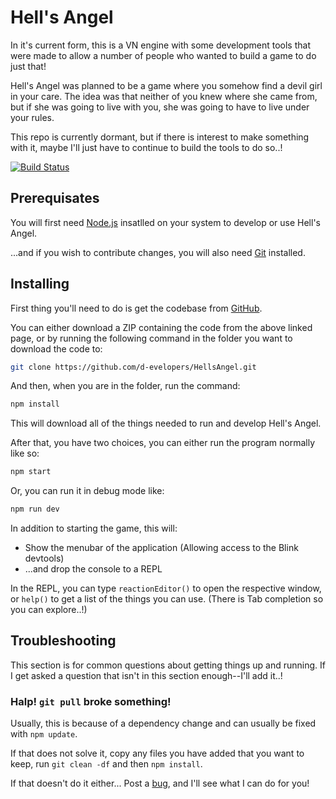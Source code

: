 # Hell's Angel #
In it's current form, this is a VN engine with some development tools
that were made to allow a number of people who wanted to build a game
to do just that!

Hell's Angel was planned to be a game where you somehow find a devil girl
in your care. The idea was that neither of you knew where she came from,
but if she was going to live with you, she was going to have to live
under your rules.

This repo is currently dormant, but if there is interest to make
something with it, maybe I'll just have to continue to build the tools to
do so..!

[![Build Status](https://travis-ci.org/d-evelopers/HellsAngel.svg?branch=master)](https://travis-ci.org/d-evelopers/HellsAngel)

## Prerequisates ##
You will first need [Node.js](https://nodejs.org/en/) insatlled on
your system to develop or use Hell's Angel.

...and if you wish to contribute changes, you will also need
[Git](https://git-scm.com/) installed.

## Installing ##
First thing you'll need to do is get the codebase from
[GitHub](https://github.com/d-evelopers/HellsAngel).

You can either download a ZIP containing the code from the above
linked page, or by running the following command in the folder you
want to download the code to:
```sh
git clone https://github.com/d-evelopers/HellsAngel.git
```

And then, when you are in the folder, run the command:
```sh
npm install
```

This will download all of the things needed to run and develop Hell's
Angel.

After that, you have two choices, you can either run the program
normally like so:
```sh
npm start
```

Or, you can run it in debug mode like:
```sh
npm run dev
```
In addition to starting the game, this will:
- Show the menubar of the application (Allowing access to the Blink
  devtools)
- ...and drop the console to a REPL

In the REPL, you can type `reactionEditor()` to open the respective
window, or `help()` to get a list of the things you can use. (There is
Tab completion so you can explore..!)

## Troubleshooting ##
This section is for common questions about getting things up and
running. If I get asked a question that isn't in this section
enough--I'll add it..!

### Halp! `git pull` broke something! ###
Usually, this is because of a dependency change and can usually be
fixed with `npm update`.

If that does not solve it, copy any files you have added that you want
to keep, run `git clean -df` and then `npm install`.

If that doesn't do it either... Post a
[bug](https://github.com/d-evelopers/HellsAngel/issues), and I'll see
what I can do for you!
